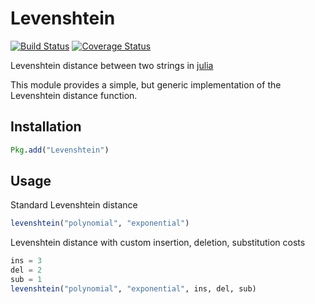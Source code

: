 # Levenshtein

[![Build Status](https://travis-ci.org/rawrgrr/Levenshtein.jl.svg?branch=master)](https://travis-ci.org/rawrgrr/Levenshtein.jl)
[![Coverage Status](https://coveralls.io/repos/rawrgrr/Levenshtein.jl/badge.svg?branch=master)](https://coveralls.io/r/rawrgrr/Levenshtein.jl)


Levenshtein distance between two strings in [julia](http://julialang.org/)

This module provides a simple, but generic implementation of the Levenshtein distance function.

## Installation
```julia
Pkg.add("Levenshtein")
```

## Usage
Standard Levenshtein distance
```julia
levenshtein("polynomial", "exponential")
```

Levenshtein distance with custom insertion, deletion, substitution costs
```julia
ins = 3
del = 2
sub = 1
levenshtein("polynomial", "exponential", ins, del, sub)
```
